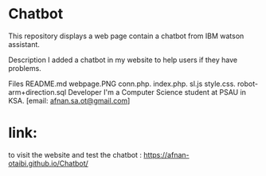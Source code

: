 # Chatbot
This repository displays a web page contain a chatbot from IBM watson assistant.

Description
I added a chatbot in my website to help users if they have problems.

Files
README.md
webpage.PNG
conn.php.
index.php.
sl.js
style.css.
robot-arm+direction.sql
Developer
I'm a Computer Science student at PSAU in KSA. [email: afnan.sa.ot@gmail.com]

# link:
to visit the website and test the chatbot : https://afnan-otaibi.github.io/Chatbot/
